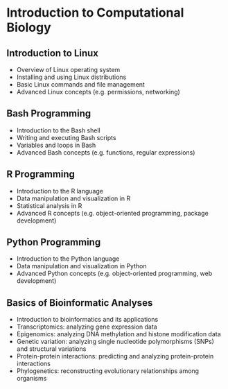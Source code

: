# Introduction to Computational Biology

## Introduction to Linux

- Overview of Linux operating system
- Installing and using Linux distributions
- Basic Linux commands and file management
- Advanced Linux concepts (e.g. permissions, networking)

## Bash Programming

- Introduction to the Bash shell
- Writing and executing Bash scripts
- Variables and loops in Bash
- Advanced Bash concepts (e.g. functions, regular expressions)

## R Programming

- Introduction to the R language
- Data manipulation and visualization in R
- Statistical analysis in R
- Advanced R concepts (e.g. object-oriented programming, package development)

## Python Programming

- Introduction to the Python language
- Data manipulation and visualization in Python
- Advanced Python concepts (e.g. object-oriented programming, web development)

## Basics of Bioinformatic Analyses

- Introduction to bioinformatics and its applications
- Transcriptomics: analyzing gene expression data
- Epigenomics: analyzing DNA methylation and histone modification data
- Genetic variation: analyzing single nucleotide polymorphisms (SNPs) and structural variations
- Protein-protein interactions: predicting and analyzing protein-protein interactions
- Phylogenetics: reconstructing evolutionary relationships among organisms

